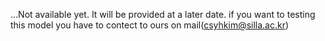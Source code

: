 ...Not available yet. It will be provided at a later date.
if you want to testing this model you have to contect to ours on mail(csyhkim@silla.ac.kr)